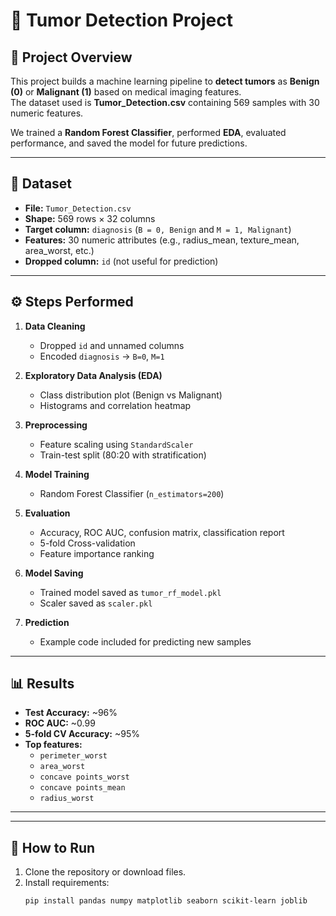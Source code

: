 # 🧬 Tumor Detection Project

## 📌 Project Overview  
This project builds a machine learning pipeline to **detect tumors** as **Benign (0)** or **Malignant (1)** based on medical imaging features.  
The dataset used is **Tumor_Detection.csv** containing 569 samples with 30 numeric features.  

We trained a **Random Forest Classifier**, performed **EDA**, evaluated performance, and saved the model for future predictions.  

---

## 📂 Dataset  
- **File:** `Tumor_Detection.csv`  
- **Shape:** 569 rows × 32 columns  
- **Target column:** `diagnosis` (`B = 0, Benign` and `M = 1, Malignant`)  
- **Features:** 30 numeric attributes (e.g., radius_mean, texture_mean, area_worst, etc.)  
- **Dropped column:** `id` (not useful for prediction)  

---

## ⚙️ Steps Performed
1. **Data Cleaning**
   - Dropped `id` and unnamed columns  
   - Encoded `diagnosis` → `B=0`, `M=1`  

2. **Exploratory Data Analysis (EDA)**
   - Class distribution plot (Benign vs Malignant)  
   - Histograms and correlation heatmap  

3. **Preprocessing**
   - Feature scaling using `StandardScaler`  
   - Train-test split (80:20 with stratification)  

4. **Model Training**
   - Random Forest Classifier (`n_estimators=200`)  

5. **Evaluation**
   - Accuracy, ROC AUC, confusion matrix, classification report  
   - 5-fold Cross-validation  
   - Feature importance ranking  

6. **Model Saving**
   - Trained model saved as `tumor_rf_model.pkl`  
   - Scaler saved as `scaler.pkl`  

7. **Prediction**
   - Example code included for predicting new samples  

---

## 📊 Results
- **Test Accuracy:** ~96%  
- **ROC AUC:** ~0.99  
- **5-fold CV Accuracy:** ~95%  
- **Top features:**  
  - `perimeter_worst`  
  - `area_worst`  
  - `concave points_worst`  
  - `concave points_mean`  
  - `radius_worst`  

---



---

## 🚀 How to Run
1. Clone the repository or download files.  
2. Install requirements:  
   ```bash
   pip install pandas numpy matplotlib seaborn scikit-learn joblib
